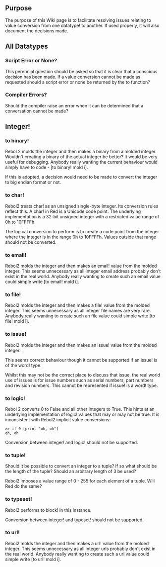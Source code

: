 ## Purpose

The purpose of this Wiki page is to facilitate resolving issues relating to value conversion from one datatype! to another. If used properly, it will also document the decisions made.

## All Datatypes

### Script Error or None?

This perennial question should be asked so that it is clear that a conscious decision has been made. If a value conversion cannot be made as requested should a script error or none be returned by the to function?

### Compiler Errors?

Should the compiler raise an error when it can be determined that a conversation cannot be made?

## Integer!

### to binary!

Rebol 2 molds the integer and then makes a binary from a molded integer. Wouldn't creating a binary of the actual integer be better? It would be very useful for debugging. Anybody really wanting the current behaviour would simply have to code - [to binary! mold i].

If this is adopted, a decision would need to be made to convert the integer to big endian format or not.

### to char!

Rebol2 treats char! as an unsigned single-byte integer. Its conversion rules reflect this. A char! in Red is a Unicode code point. The underlying implementation is a 32-bit unsigned integer with a restricted value range of 0h to 10FFFFh.

The logical conversion to perform is to create a code point from the integer where the integer is in the range 0h to 10FFFFh. Values outside that range should not be converted.

### to email!

Rebol2 molds the integer and then makes an email! value from the molded integer. This seems unnecessary as all integer email address probably don't exist in the real world. Anybody really wanting to create such an email value could simple write [to email! mold i].

### to file!

Rebol2 molds the integer and then makes a file! value from the molded integer. This seems unnecessary as all integer file names are very rare. Anybody really wanting to create such an file value could simple write [to file! mold i].

### to issue!

Rebol2 molds the integer and then makes an issue! value from the molded integer. 

This seems correct behaviour though it cannot be supported if an issue! is of the word! type. 

Whilst this may not be the correct place to discuss that issue, the real world use of issues is for issue numbers such as serial numbers, part numbers and revision numbers. This cannot be represented if issue! is a word! type.

### to logic!

Rebol 2 converts 0 to False and all other integers to True. This hints at an underlying implementation of logic! values that may or may not be true. It is inconsistent with Rebol2 implicit value conversions:
```
>> if 0 [print "oh, oh"]
oh, oh
```
Conversion between integer! and logic! should not be supported.

### to tuple!

Should it be possible to convert an integer to a tuple? If so what should be the length of the tuple? Should an arbitrary length of 3 be used?

Rebol2 imposes a value range of 0 - 255 for each element of a tuple. Will Red do the same?

### to typeset!

Rebol2 performs to block! in this instance. 

Conversion between integer! and typeset! should not be supported.

### to url!

Rebol2 molds the integer and then makes a url! value from the molded integer. This seems unnecessary as all integer urls probably don't exist in the real world. Anybody really wanting to create such a url value could simple write [to url! mold i].